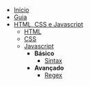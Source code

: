 <!-- html-css-javascript/_sidebar.md -->

* [Início](/)
* [Guia](guide.md)
* [HTML, CSS e Javascript](#)
  * [HTML](html-css-javascript/html/)
  * [CSS](html-css-javascript/css/)
  * [Javascript](html-css-javascript/javascript/)
    * __Básico__
      * [Sintax](#)
    * __Avançado__
      * [Regex](#)
